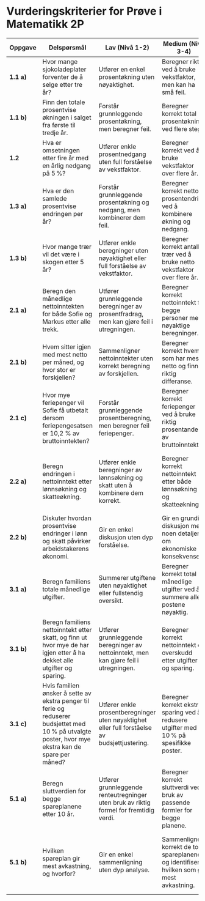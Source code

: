 # Vurderingskriterier for Prøve i Matematikk 2P

| **Oppgave** | **Delspørsmål** | **Lav (Nivå 1-2)** | **Medium (Nivå 3-4)** | **Høy (Nivå 5-6)** |
|-------------|-----------------|--------------------|-----------------------|---------------------|
| **1.1 a)** | Hvor mange sjokoladeplater forventer de å selge etter tre år? | Utfører en enkel prosentøkning uten nøyaktighet. | Beregner riktig ved å bruke vekstfaktor, men kan ha små feil. | Utfører nøyaktige beregninger og viser full forståelse av vekst over flere år. |
| **1.1 b)** | Finn den totale prosentvise økningen i salget fra første til tredje år. | Forstår grunnleggende prosentøkning, men beregner feil. | Beregner korrekt total prosentøkning ved flere steg. | Utfører presise beregninger og kan forklare prosessen grundig. |
| **1.2** | Hva er omsetningen etter fire år med en årlig nedgang på 5 %? | Utfører enkle prosentnedgang uten full forståelse av vekstfaktor. | Beregner korrekt ved å bruke vekstfaktor over flere år. | Utfører nøyaktige beregninger og forklarer sammenhengen tydelig. |
| **1.3 a)** | Hva er den samlede prosentvise endringen per år? | Forstår grunnleggende prosentøkning og nedgang, men kombinerer dem feil. | Beregner korrekt netto prosentendring ved å kombinere økning og nedgang. | Utfører presise beregninger og kan forklare netto endring klart og logisk. |
| **1.3 b)** | Hvor mange trær vil det være i skogen etter 5 år? | Utfører enkle beregninger uten nøyaktighet eller full forståelse av vekstfaktor. | Beregner korrekt antall trær ved å bruke netto vekstfaktor over flere år. | Utfører nøyaktige beregninger og viser dyp forståelse av netto vekst over tid. |
| **2.1 a)** | Beregn den månedlige nettoinntekten for både Sofie og Markus etter alle trekk. | Utfører grunnleggende beregninger av prosentfradrag, men kan gjøre feil i utregningen. | Beregner korrekt nettoinntekt for begge personer med nøyaktige beregninger. | Utfører presise og nøyaktige beregninger, viser full forståelse av fradrag og nettoinntekt. |
| **2.1 b)** | Hvem sitter igjen med mest netto per måned, og hvor stor er forskjellen? | Sammenligner nettoinntekter uten korrekt beregning av forskjellen. | Beregner korrekt hvem som har mest netto og finner riktig differanse. | Utfører nøyaktige beregninger og kan forklare forskjellen klart og logisk. |
| **2.1 c)** | Hvor mye feriepenger vil Sofie få utbetalt dersom feriepengesatsen er 10,2 % av bruttoinntekten? | Forstår grunnleggende prosentberegning, men beregner feil feriepenger. | Beregner korrekt feriepenger ved å bruke riktig prosentandel av bruttoinntekt. | Utfører nøyaktige beregninger og kan forklare hvordan feriepengene beregnes. |
| **2.2 a)** | Beregn endringen i nettoinntekt etter lønnsøkning og skatteøkning. | Utfører enkle beregninger av lønnsøkning og skatt uten å kombinere dem korrekt. | Beregner korrekt nettoinntekt etter både lønnsøkning og skatteøkning. | Utfører presise beregninger og kan forklare hvordan lønnsøkning og skatteøkning påvirker nettoinntekten. |
| **2.2 b)** | Diskuter hvordan prosentvise endringer i lønn og skatt påvirker arbeidstakerens økonomi. | Gir en enkel diskusjon uten dyp forståelse. | Gir en grundig diskusjon med noen detaljer om økonomiske konsekvenser. | Gir en omfattende og detaljert diskusjon med klar forståelse av de økonomiske effektene. |
| **3.1 a)** | Beregn familiens totale månedlige utgifter. | Summerer utgiftene uten nøyaktighet eller fullstendig oversikt. | Beregner korrekt total månedlige utgifter ved å summere alle postene nøyaktig. | Utfører nøyaktige beregninger og viser full forståelse av budsjettoppsettet. |
| **3.1 b)** | Beregn familiens nettoinntekt etter skatt, og finn ut hvor mye de har igjen etter å ha dekket alle utgifter og sparing. | Utfører grunnleggende beregninger av nettoinntekt, men kan gjøre feil i utregningen. | Beregner korrekt nettoinntekt og overskudd etter utgifter og sparing. | Utfører presise beregninger og viser full forståelse av hvordan inntekt, skatt og utgifter påvirker økonomien. |
| **3.1 c)** | Hvis familien ønsker å sette av ekstra penger til ferie og reduserer budsjettet med 10 % på utvalgte poster, hvor mye ekstra kan de spare per måned? | Utfører enkle prosentberegninger uten nøyaktighet eller full forståelse av budsjettjustering. | Beregner korrekt ekstra sparing ved å redusere utgifter med 10 % på spesifikke poster. | Utfører nøyaktige beregninger og viser full forståelse av hvordan budsjettjusteringer påvirker sparing. |
| **5.1 a)** | Beregn sluttverdien for begge spareplanene etter 10 år. | Utfører grunnleggende renteutregninger uten bruk av riktig formel for fremtidig verdi. | Beregner korrekt sluttverdi ved bruk av passende formler for begge planene. | Utfører nøyaktige beregninger og viser full forståelse av fremtidig verdi med og uten årlige innskudd. |
| **5.1 b)** | Hvilken spareplan gir mest avkastning, og hvorfor? | Gir en enkel sammenligning uten dyp analyse. | Sammenligner korrekt de to spareplanene og identifiserer hvilken som gir mest avkastning. | Gir en omfattende og detaljert sammenligning med klar forklaring på hvorfor en spareplan er bedre enn den andre. |